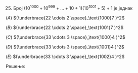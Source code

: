 25. Број $\bigl( 10^{1000} + 10^{999} + \dots + 10 + 1 \bigr)\bigl(10^{1001} + 5 \bigr) + 1$ је једнак

$\bigl(A\bigr)$ $(\underbrace{22 \cdots 2 \space}_\text{1000}7 )^2$

$\bigl(B\bigr)$ $(\underbrace{22 \cdots 2 \space}_\text{1001}7 )^2$

$\bigl(C\bigr)$ $(\underbrace{33 \cdots 3 \space}_\text{1000}4 )^2$

$\bigl(D\bigr)$ $(\underbrace{33 \cdots 3 \space}_\text{1001}4 )^2$

$\bigl(E\bigr)$ $(\underbrace{33 \cdots 3 \space}_\text{1002}4 )^2$

Решење: